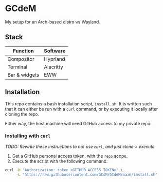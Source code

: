 # GCdeM

My setup for an Arch-based distro w/ Wayland.

## Stack

| Function      | Software  |
| ------------- | --------- |
| Compositor    | Hyprland  |
| Terminal      | Alacritty |
| Bar & widgets | EWW       |

## Installation

This repo contains a bash installation script, `install.sh`. It is written such that it can either be run with a `curl` command, or by executing it locally after cloning the repo.

Either way, the host machine will need GitHub access to my private repo.

### Installing with `curl`

_TODO: Rewrite these instructions to not use `curl`, and just clone + execute_

1. Get a GitHub personal access token, with the `repo` scope.
2. Execute the script with the following command:

```bash
curl -H "Authorization: token <GITHUB ACCESS TOKEN>" \
     -L "https://raw.githubusercontent.com/GCdM/GCdeM/main/install.sh" | bash
```
